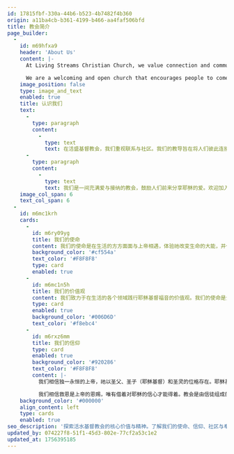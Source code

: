 ```yaml
---
id: 17815fbf-330a-44b6-b523-4b7482f4b360
origin: a11ba4cb-b361-4199-b466-aa4faf506bfd
title: 教会简介
page_builder:
  -
    id: m69hfxa9
    header: 'About Us'
    content: |-
      At Living Streams Christian Church, we value connection and community. Our teachings are built around connecting people to each other and to God.

      We are a welcoming and open church that encourages people to come and share in the love of Jesus. Come join our community and grow in your faith alongside others who have the same beliefs and values.
    image_position: false
    type: image_and_text
    enabled: true
    title: 认识我们
    text:
      -
        type: paragraph
        content:
          -
            type: text
            text: 在活盛基督教会，我们重视联系与社区。我们的教导旨在将人们彼此连接，并与上帝建立关系。
      -
        type: paragraph
        content:
          -
            type: text
            text: 我们是一间充满爱与接纳的教会，鼓励人们前来分享耶稣的爱。欢迎加入我们的社区，与持有相同信仰和价值观的弟兄姊妹一起成长，在信仰中扎根。
    image_col_span: 6
    text_col_span: 6
  -
    id: m6mc1krh
    cards:
      -
        id: m6ry09yg
        title: 我们的使命
        content: 我们的使命是在生活的方方面面与上帝相遇，体验祂改变生命的大能，并作为一群信徒共同兴起，在圣灵的带领下，被赋予力量，勇敢地向身边乃至国外的人分享福音。
        background_color: '#cf554a'
        text_color: '#F8F8F8'
        type: card
        enabled: true
      -
        id: m6mc1n5h
        title: 我们的价值观
        content: 我们致力于在生活的各个领域践行耶稣基督福音的价值观。我们的使命是全心全意地爱上帝，无私地爱他人，并向世界传扬耶稣能改变生命的福音信息。通过这些行动，我们努力彰显上帝的爱，并将祂的希望带给身边的人。
        type: card
        enabled: true
        background_color: '#006D6D'
        text_color: '#f8ebc4'
      -
        id: m6rxz6mm
        title: 我们的信仰
        type: card
        enabled: true
        background_color: '#920286'
        text_color: '#F8F8F8'
        content: |-
          我们相信独一永恒的上帝，祂以圣父、圣子（耶稣基督）和圣灵的位格存在。耶稣基督是上帝的独生子，曾降世为人，为我们的罪而受死，并从死里复活，为世人带来救赎和永生。圣经是上帝所默示的话语，是我们信仰和生活的指南。

          我们相信救恩是上帝的恩赐，唯有借着对耶稣的信心才能得着。教会是由信徒组成的身体，被呼召来敬拜、服事，并传播福音。我们也相信基督必再来，祂将施行审判，并建立祂永恒的国度。
    background_color: '#000000'
    align_content: left
    type: cards
    enabled: true
seo_description: '探索活水基督教会的核心价值与精神。了解我们的使命、信仰、社区与奉献，携手同行，在信仰中成长。 欢迎加入我们的家庭。'
updated_by: 074227f8-51f1-45d3-802e-77cf2a53c1e2
updated_at: 1756395185
---
```

